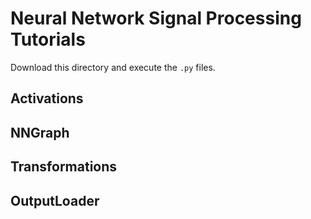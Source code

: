 # Neural Network Signal Processing Tutorials

Download this directory and execute the `.py` files.

## Activations

## NNGraph

## Transformations

## OutputLoader
